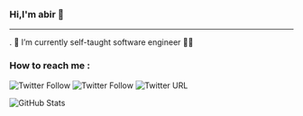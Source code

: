 ### Hi,I'm abir 👋
_________________________________________________________________________________________________________________________________________________________

. 🔭 I’m currently self-taught software engineer 👩‍💻 

### How to reach me :
![Twitter Follow](https://img.shields.io/twitter/follow/AbiirOua?color=%231DA1F2&logo=twitter&style=for-the-badge)
![Twitter Follow](https://img.shields.io/twitter/follow/abir0ua?color=%23E4405F&logo=instagram&style=for-the-badge)
![Twitter URL](https://img.shields.io/twitter/url?color=%231DA1F2&logo=twitter&style=social&url=AbiirOua)



![GitHub Stats](https://github-readme-stats.vercel.app/api?username=abiroua20&theme=radical)
